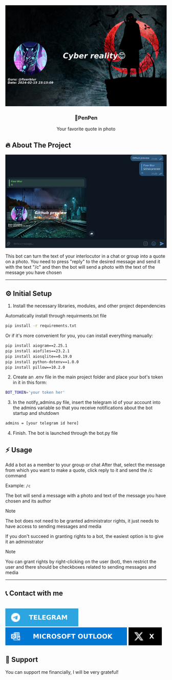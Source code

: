 <div align="center">
  <a href="https://github.com/FixerBlur/PenPen-QuoteBot">
    <img src="file_readme/background.jpg" alt="Logo">
  </a>

<h3 align="center">🐧PenPen</h3>

  <p align="center">
    Your favorite quote in photo
    <br />
  </p>
</div>

## 🔥 About The Project

<img src="file_readme/screen.jpg"></img>

This bot can turn the text of your interlocutor in a chat or group into a quote on a photo. 
You need to press "reply" to the desired message and send it with the text "/c" and then the bot will send a photo with the text of the message you have chosen 

<hr>

## ⚙️ Initial Setup

1. Install the necessary libraries, modules, and other project dependencies

Automatically install through requirments.txt file
 ```sh
pip install -r requirements.txt
 ```
Or if it's more convenient for you, you can install everything manually:
 ```sh
pip install aiogram==2.25.1
pip install aiofiles==23.2.1
pip install aiosqlite==0.19.0
pip install python-dotenv==1.0.0
pip install pillow==10.2.0
```
2. Create an .env file in the main project folder and place your bot's token in it in this form: 
```sh
BOT_TOKEN='your token her'
```
3. In the notify_admins.py file, insert the telegram id of your account into the admins variable so that you receive notifications about the bot startup and shutdown
 ```sh
admins = [your telegram id here]
 ```
4. Finish. The bot is launched through the bot.py file

## ⚡️ Usage

Add a bot as a member to your group or chat
After that, select the message from which you want to make a quote, click reply to it and send the /c command

Example: `/c`

The bot will send a message with a photo and text of the message you have chosen and its author

> [!NOTE]
> The bot does not need to be granted administrator rights, it just needs to have access to sending messages and media

If you don't succeed in granting rights to a bot, the easiest option is to give it an administrator

> [!NOTE]
> You can grant rights by right-clicking on the user (bot), then restrict the user and there should be checkboxes related to sending messages and media

<hr/>

## 📞 Contact with me

<br>
<a target="_blank" href="https://t.me/fixerblur"><img src="https://github.com/FixerBlur/FixerBlur/blob/main/assets/icon/TELEGRAM.svg"></img></a>
<a target="_blank" href="mailto:fixerblur@outlook.com"><img src="https://github.com/FixerBlur/FixerBlur/blob/main/assets/icon/OUTLOOK.svg"></img></a>
<a target="_blank" href="https://twitter.com/fixerblurGG"><img src="https://github.com/FixerBlur/FixerBlur/blob/main/assets/icon/X.svg"></img></a>

<br>

## 🍩 Support
You can support me financially, I will be very grateful!
